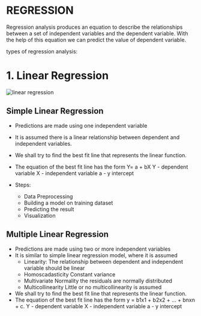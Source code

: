 # REGRESSION

Regression analysis produces an equation to describe the relationships between a set of independent variables and the dependent variable. With the help of this equation we can predict the value of dependent variable.

types of regression analysis:

# 1. Linear Regression 
![linear regression](https://user-images.githubusercontent.com/58341480/93008886-bf812480-f597-11ea-9700-a8f7cebf6c21.png)

## Simple Linear Regression
* Predictions are made using one independent variable
* It is assumed there is a linear relationship between dependent and independent variables.
* We shall try to find the best fit line that represents the linear function.
* The equation of the best fit line has the form Y= a + bX
  Y - dependent variable
  X - independent variable
  a - y intercept
          
* Steps:
  - Data Preprocessing
  - Building a model on training dataset
  - Predicting the result
  - Visualization
    
## Multiple Linear Regression
* Predictions are made using two or more independent variables
* It is similar to simple linear regression model, where it is assumed
  - Linearity:
    The relationship between dependent and independent variable should be linear
  - Homoscadasticity
    Constant variance
  - Multivariate Normality
    the residuals are normally distributed
  - Multicollinearity
  Little or no multicollinearity is assumed 
* We shall try to find the best fit line that represents the linear function.
* The equation of the best fit line has the form y = b1x1 + b2x2 + … + bnxn + c.
  Y - dependent variable
  X - independent variable
  a - y intercept

